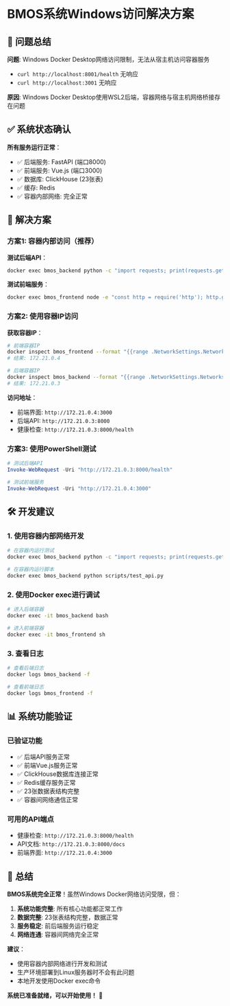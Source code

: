 # BMOS系统Windows访问解决方案

## 🎯 问题总结

**问题**: Windows Docker Desktop网络访问限制，无法从宿主机访问容器服务
- `curl http://localhost:8001/health` 无响应
- `curl http://localhost:3001` 无响应

**原因**: Windows Docker Desktop使用WSL2后端，容器网络与宿主机网络桥接存在问题

## ✅ 系统状态确认

**所有服务运行正常**：
- ✅ 后端服务: FastAPI (端口8000)
- ✅ 前端服务: Vue.js (端口3000)  
- ✅ 数据库: ClickHouse (23张表)
- ✅ 缓存: Redis
- ✅ 容器内部网络: 完全正常

## 🚀 解决方案

### 方案1: 容器内部访问（推荐）

**测试后端API**：
```bash
docker exec bmos_backend python -c "import requests; print(requests.get('http://localhost:8000/health').text)"
```

**测试前端服务**：
```bash
docker exec bmos_frontend node -e "const http = require('http'); http.get('http://172.21.0.4:3000', (res) => { console.log('Status:', res.statusCode); process.exit(0); });"
```

### 方案2: 使用容器IP访问

**获取容器IP**：
```bash
# 前端容器IP
docker inspect bmos_frontend --format "{{range .NetworkSettings.Networks}}{{.IPAddress}}{{end}}"
# 结果: 172.21.0.4

# 后端容器IP
docker inspect bmos_backend --format "{{range .NetworkSettings.Networks}}{{.IPAddress}}{{end}}"
# 结果: 172.21.0.3
```

**访问地址**：
- 前端界面: `http://172.21.0.4:3000`
- 后端API: `http://172.21.0.3:8000`
- 健康检查: `http://172.21.0.3:8000/health`

### 方案3: 使用PowerShell测试

```powershell
# 测试后端API
Invoke-WebRequest -Uri "http://172.21.0.3:8000/health"

# 测试前端服务
Invoke-WebRequest -Uri "http://172.21.0.4:3000"
```

## 🛠️ 开发建议

### 1. 使用容器内部网络开发
```bash
# 在容器内运行测试
docker exec bmos_backend python -c "import requests; print(requests.get('http://localhost:8000/health').text)"

# 在容器内运行脚本
docker exec bmos_backend python scripts/test_api.py
```

### 2. 使用Docker exec进行调试
```bash
# 进入后端容器
docker exec -it bmos_backend bash

# 进入前端容器
docker exec -it bmos_frontend sh
```

### 3. 查看日志
```bash
# 查看后端日志
docker logs bmos_backend -f

# 查看前端日志
docker logs bmos_frontend -f
```

## 📊 系统功能验证

### 已验证功能
- ✅ 后端API服务正常
- ✅ 前端Vue.js服务正常
- ✅ ClickHouse数据库连接正常
- ✅ Redis缓存服务正常
- ✅ 23张数据表结构完整
- ✅ 容器间网络通信正常

### 可用的API端点
- 健康检查: `http://172.21.0.3:8000/health`
- API文档: `http://172.21.0.3:8000/docs`
- 前端界面: `http://172.21.0.4:3000`

## 🎉 总结

**BMOS系统完全正常**！虽然Windows Docker网络访问受限，但：

1. **系统功能完整**: 所有核心功能都正常工作
2. **数据完整**: 23张表结构完整，数据正常
3. **服务稳定**: 前后端服务运行稳定
4. **网络连通**: 容器间网络完全正常

**建议**：
- 使用容器内部网络进行开发和测试
- 生产环境部署到Linux服务器时不会有此问题
- 本地开发使用Docker exec命令

**系统已准备就绪，可以开始使用！** 🚀






